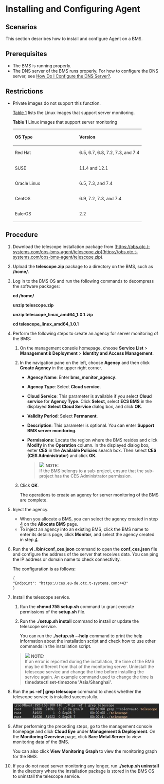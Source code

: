 # Installing and Configuring Agent<a name="EN-US_TOPIC_0078758302"></a>

## Scenarios<a name="section136194292913"></a>

This section describes how to install and configure Agent on a BMS.

## Prerequisites<a name="section26121523016"></a>

-   The BMS is running properly.
-   The DNS server of the BMS runs properly. For how to configure the DNS server, see  [How Do I Configure the DNS Server?](how-do-i-configure-the-dns-server.md).

## Restrictions<a name="section173101536115215"></a>

-   Private images do not support this function.

    [Table 1](#table17683185813387)  lists the Linux images that support server monitoring.

    **Table  1**  Linux images that support server monitoring

    <a name="table17683185813387"></a>
    <table><thead align="left"><tr id="row468385817385"><th class="cellrowborder" valign="top" width="50%" id="mcps1.2.3.1.1"><p id="p3683145810389"><a name="p3683145810389"></a><a name="p3683145810389"></a>OS Type</p>
    </th>
    <th class="cellrowborder" valign="top" width="50%" id="mcps1.2.3.1.2"><p id="p2833165524015"><a name="p2833165524015"></a><a name="p2833165524015"></a>Version</p>
    </th>
    </tr>
    </thead>
    <tbody><tr id="row106831458193819"><td class="cellrowborder" valign="top" width="50%" headers="mcps1.2.3.1.1 "><p id="p7683175813382"><a name="p7683175813382"></a><a name="p7683175813382"></a>Red Hat</p>
    </td>
    <td class="cellrowborder" valign="top" width="50%" headers="mcps1.2.3.1.2 "><p id="p10683135816389"><a name="p10683135816389"></a><a name="p10683135816389"></a>6.5, 6.7, 6.8, 7.2, 7.3, and 7.4</p>
    </td>
    </tr>
    <tr id="row7790114219416"><td class="cellrowborder" valign="top" width="50%" headers="mcps1.2.3.1.1 "><p id="p5805242114117"><a name="p5805242114117"></a><a name="p5805242114117"></a>SUSE</p>
    </td>
    <td class="cellrowborder" valign="top" width="50%" headers="mcps1.2.3.1.2 "><p id="p20805174210417"><a name="p20805174210417"></a><a name="p20805174210417"></a>11.4 and 12.1</p>
    </td>
    </tr>
    <tr id="row5399175444111"><td class="cellrowborder" valign="top" width="50%" headers="mcps1.2.3.1.1 "><p id="p14399175415416"><a name="p14399175415416"></a><a name="p14399175415416"></a>Oracle Linux</p>
    </td>
    <td class="cellrowborder" valign="top" width="50%" headers="mcps1.2.3.1.2 "><p id="p039925418417"><a name="p039925418417"></a><a name="p039925418417"></a>6.5, 7.3, and 7.4</p>
    </td>
    </tr>
    <tr id="row167291723114217"><td class="cellrowborder" valign="top" width="50%" headers="mcps1.2.3.1.1 "><p id="p137292232421"><a name="p137292232421"></a><a name="p137292232421"></a>CentOS</p>
    </td>
    <td class="cellrowborder" valign="top" width="50%" headers="mcps1.2.3.1.2 "><p id="p47291123194219"><a name="p47291123194219"></a><a name="p47291123194219"></a>6.9, 7.2, 7.3, and 7.4</p>
    </td>
    </tr>
    <tr id="row0873051803"><td class="cellrowborder" valign="top" width="50%" headers="mcps1.2.3.1.1 "><p id="p1187495118012"><a name="p1187495118012"></a><a name="p1187495118012"></a>EulerOS</p>
    </td>
    <td class="cellrowborder" valign="top" width="50%" headers="mcps1.2.3.1.2 "><p id="p0874135112015"><a name="p0874135112015"></a><a name="p0874135112015"></a>2.2</p>
    </td>
    </tr>
    </tbody>
    </table>


## Procedure<a name="section1171365619316"></a>

1.  Download the telescope installation package from  [https://obs.otc.t-systems.com/obs-bms-agent/telescope.zip](https://obs.otc.t-systems.com/obs-bms-agent/telescope.zip).
2.  Upload the  **telescope.zip**  package to a directory on the BMS, such as  **/home/**.
3.  Log in to the BMS OS and run the following commands to decompress the software packages:

    **cd /home/**

    **unzip telescope.zip**

    **unzip telescope\_linux\_amd64\_1.0.1.zip**

    **cd telescope\_linux\_amd64\_1.0.1**

4.  <a name="li172641224134219"></a>Perform the following steps to create an agency for server monitoring of the BMS:
    1.  On the management console homepage, choose  **Service List**  \>  **Management & Deployment**  \>  **Identity and Access Management**.
    2.  In the navigation pane on the left, choose  **Agency**  and then click  **Create Agency**  in the upper right corner.
        -   **Agency Name**: Enter  **bms\_monitor\_agency**.
        -   **Agency Type**: Select  **Cloud service**.
        -   **Cloud Service**: This parameter is available if you select  **Cloud service**  for  **Agency Type**. Click  **Select**, select  **ECS BMS**  in the displayed  **Select Cloud Service**  dialog box, and click  **OK**.
        -   **Validity Period**: Select  **Permanent**.
        -   **Description**: This parameter is optional. You can enter  **Support BMS server monitoring**.
        -   **Permissions**: Locate the region where the BMS resides and click  **Modify**  in the  **Operation**  column. In the displayed dialog box, enter  **CES**  in the  **Available Policies**  search box. Then select  **CES \(CES Administrator\)**  and click  **OK**.

            >![](/images/icon-note.gif) **NOTE:**   
            >If the BMS belongs to a sub-project, ensure that the sub-project has the CES Administrator permission.  


    3.  Click  **OK**.

        The operations to create an agency for server monitoring of the BMS are complete.

5.  Inject the agency.
    -   When you allocate a BMS, you can select the agency created in step  [4](#li172641224134219)  on the  **Allocate BMS**  page.
    -   To inject an agency into an existing BMS, click the BMS name to enter its details page, click  **Monitor**, and select the agency created in step  [4](#li172641224134219).

6.  Run the  **vi ./bin/conf\_ces.json**  command to open the  **conf\_ces.json**  file and configure the address of the server that receives data. You can ping the IP address or domain name to check connectivity.

    The configuration is as follows:

    ```
    {
    "Endpoint": "https://ces.eu-de.otc.t-systems.com:443"
    }
    ```

7.  Install the telescope service.

    1.  Run the  **chmod 755 setup.sh**  command to grant execute permissions of the  **setup.sh**  file.
    2.  Run the  **./setup.sh install**  command to install or update the telescope service.

        You can run the  **./setup.sh --help**  command to print the help information about the installation script and check how to use other commands in the installation script.

    >![](/images/icon-note.gif) **NOTE:**   
    >If an error is reported during the installation, the time of the BMS may be different from that of the monitoring server. Uninstall the telescope service and change the time before installing the service again. An example command used to change the time is  **timedatectl set-timezone 'Asia/Shanghai'**.  

8.  Run the  **ps -ef | grep telescope**  command to check whether the telescope service is installed successfully.

    ![](figures/clip_image002.png)

9.  After performing the preceding steps, go to the management console homepage and click  **Cloud Eye**  under  **Management & Deployment**. On the  **Monitoring Overview**  page, click  **Bare Metal Server**  to view monitoring data of the BMS.

    You can also click  **View Monitoring Graph**  to view the monitoring graph for the BMS.

10. If you do not need server monitoring any longer, run  **./setup.sh uninstall**  in the directory where the installation package is stored in the BMS OS to uninstall the telescope service.


